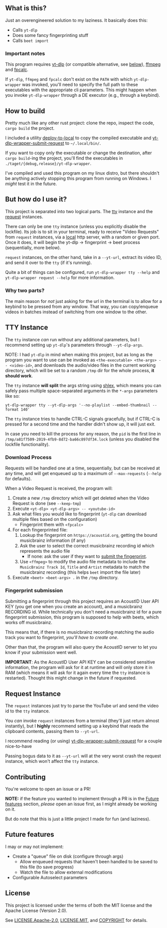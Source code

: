 ## What is this?

Just an overengineered solution to my laziness.
It basically does this:

- Calls `yt-dlp`
- Does some fancy fingerprinting stuff
- Calls `beet import`

### Important notes

This program requires [yt-dlp](https://github.com/yt-dlp/yt-dlp) (or compatible alternative,
see [below](#tty-instance)),
[ffmpeg](https://ffmpeg.org/) and [fpcalc](https://acoustid.org/chromaprint).

If `yt-dlp`, `ffmpeg` and `fpcalc` don't exist on the `PATH` with which `yt-dlp-wrapper` was
invoked, you'll need to specify the full path to these executables with the appropriate cli parameters.
This might happen when you invoke `yt-dlp-wrapper` through a DE executor (e.g., through a keybind).

## How to build

Pretty much like any other rust project: clone the repo, inspect the code, `cargo build` the project.

I included a utility [deploy-to-local](deploy-to-local) to copy the compiled executable
and [yt-dlp-wrapper-submit-request](yt-dlp-wrapper-submit-request) to `~/.local/bin/`.

If you want to copy only the executable or change the destination, after `cargo build`-ing the project, you'll find the
executables in `./taget/{debug,release}/yt-dlp-wrapper`.

I've compiled and used this program on my linux distro, but there shouldn't be
anything actively stopping this program from running on Windows.
I _might_ test it in the future.

## But how do I use it?

This project is separated into two logical parts.
The [tty](#tty-instance) instance and the [request](#request-instance) instances.

There can only be one `tty` instance (unless you explicitly disable the lockfile).
Its job is to sit in your terminal, ready to receive "Video Requests" from `request` instances,
via a [local](https://en.wikipedia.org/wiki/Localhost) http server, with a random or given port.
Once it does, it will begin the yt-dlp → fingerprint → beet process (sequentially, more below).

`request` instances, on the other hand, take in a `--yt-url`, extract its video ID, and send it over to the `tty`
(if it's running).

Quite a bit of things can be configured, run `yt-dlp-wrapper tty --help` and `yt-dlp-wrapper request --help` for more
information.

### Why two parts?

The main reason for _not_ just asking for the url in the terminal is to allow for a keybind to be pressed
from any window.
That way, you can copy/enqueue videos in batches instead of switching from one window to the other.

## TTY Instance

The `tty` instance _can_ run without any additional parameters, but I recommend setting up `yt-dlp`'s
parameters through `--yt-dlp-args`.

NOTE: I had `yt-dlp` in mind when making this project, but as long as the program you want to use can be invoked as
`<the-executable> <the-args> -- <video-id>`, and downloads the audio/video files
in the current working directory, which will be set to a random `/tmp` dir for the whole process, **it should work**.

The `tty` instance **will split** the args string using [shlex](https://crates.io/crates/shlex), which means you can
safely pass multiple space-separated arguments in the `*-args` parameters like so:

```shell
yt-dlp-wrapper tty --yt-dlp-args '--no-playlist --embed-thumbnail --format 140'
```

The `tty` instance tries to handle CTRL-C signals gracefully, but if CTRL-C is pressed for a second time and the handler
didn't show up, it will just exit.

In case you need to kill the process for any reason, the `pid` is the first line in
`/tmp/a81f7509-2019-4fb9-8d72-ba66c897df34.lock` (unless you disabled the lockfile functionality).

### Download Process

Requests will be handled one at a time, sequentially, but can be received at any time, and will get enqueued up to a
maximum of `--max-requests` (`--help` for defaults).

When a Video Request is received, the program will:

1. Create a new `/tmp` directory which will get deleted when the Video Request is done (see `--keep-tmp`)
2. Execute `<yt-dlp> <yt-dlp-args> -- <youtube-id>`
3. Ask what files you would like to fingerprint (`yt-dlp` can download multiple files based on the configuration)
    - Fingerprint them with `<fpcalc>`
4. For each fingerprinted file:
    1. Lookup the fingerprint on `https://acoustid.org`, getting the bound musicbrainz information (if any)
    2. Ask the user to select the correct musicbrainz recording id which represents the audio file
        - If none: ask the user if they want to [submit the fingerprint](#fingerprint-submission).
    3. Use `<ffmpeg>` to modify the audio file metadata to include the `MusicBrainz Track Id`, `Title` and
       `Artist` metadata to match the musicbrainz recording (this helps `beet` import the file later)
5. Execute `<beet> <beet-args> .` in the `/tmp` directory.

### Fingerprint submission

Submitting a fingerprint through this project requires an AcoustID User API KEY
(you get one when you create an account),
and a musicbrainz RECORDING id.
While technically you don't need a musicbrainz id for a pure fingerprint submission,
this program is supposed to help with beets, which works off musicbrainz.

This means that, if there is no musicbrainz recording matching the audio track
you want to fingerprint, _you'll have to create one_.

Other than that, the program will also query the AcoustID server to let you know if your submission went well.

**IMPORTANT**: As the AcoustID User API KEY can be considered sensitive information, the program will ask for it at
runtime and will only store it in RAM (which means it will ask for it again every time the `tty` instance is restarted).
Thought this might change in the future if requested.

## Request Instance

The `request` instances just try to parse the YouTube url and send the video id to the `tty` instance.

You _can_ invoke `request` instances from a terminal (they'll just return almost instantly), but I **highly** recommend
setting up a keybind that reads the clipboard contents, passing them to `--yt-url`.

I recommend reading (or using) [yt-dlp-wrapper-submit-request](yt-dlp-wrapper-submit-request) for a couple nice-to-have

Passing bogus data to it as `--yt-url` will at the very worst crash the request instance, which won't affect the `tty`
instance.

## Contributing

You're welcome to open an issue or a PR!

**NOTE:** if the feature you wanted to implement through a PR is in the [Future features](#future-features) section,
_please_ open an issue first, as I might already be working on it.

But do note that this is just a little project I made for fun (and laziness).

## Future features

I may or may not implement:

- Create a "queue" file on disk (configure through args)
    - Allow enqueued requests that haven't been handled to be saved to this file (to save progress)
    - Watch the file to allow external modifications
- Configurable Autoselect parameters

## License

This project is licensed under the terms of both the MIT license and the Apache License (Version 2.0).

See [LICENSE.Apache-2.0](LICENSE.Apache-2.0), [LICENSE.MIT](LICENSE.MIT), and [COPYRIGHT](COPYRIGHT) for details.
